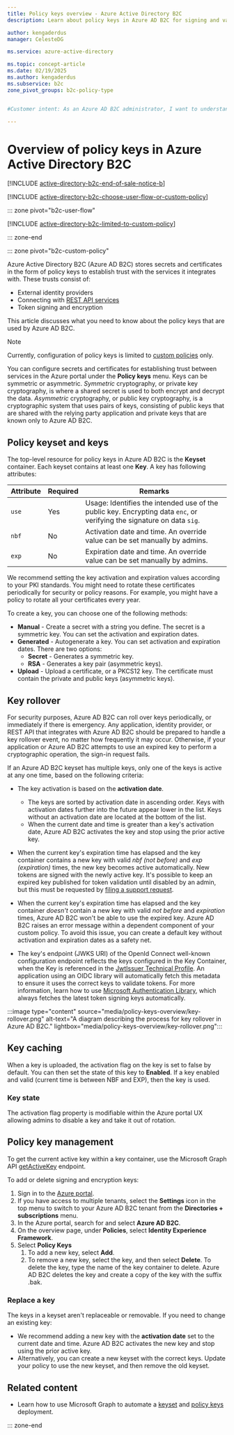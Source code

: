 ```yaml
---
title: Policy keys overview - Azure Active Directory B2C
description: Learn about policy keys in Azure AD B2C for signing and validating tokens, client secrets, certificates, and passwords. Manage policy keys for secure integration.

author: kengaderdus
manager: CelesteDG

ms.service: azure-active-directory

ms.topic: concept-article
ms.date: 02/19/2025
ms.author: kengaderdus
ms.subservice: b2c
zone_pivot_groups: b2c-policy-type


#Customer intent: As an Azure AD B2C administrator, I want to understand how to manage policy keys, so that I can establish trust with external identity providers, REST API services, and configure encryption and signing for token validation.

---
```


# Overview of policy keys in Azure Active Directory B2C
[!INCLUDE [active-directory-b2c-end-of-sale-notice-b](../../includes/active-directory-b2c-end-of-sale-notice-b.md)]

[!INCLUDE [active-directory-b2c-choose-user-flow-or-custom-policy](../../includes/active-directory-b2c-choose-user-flow-or-custom-policy.md)]

::: zone pivot="b2c-user-flow"

[!INCLUDE [active-directory-b2c-limited-to-custom-policy](../../includes/active-directory-b2c-limited-to-custom-policy.md)]

::: zone-end

::: zone pivot="b2c-custom-policy"

Azure Active Directory B2C (Azure AD B2C) stores secrets and certificates in the form of policy keys to establish trust with the services it integrates with. These trusts consist of:

- External identity providers
- Connecting with [REST API services](restful-technical-profile.md)
- Token signing and encryption

 This article discusses what you need to know about the policy keys that are used by Azure AD B2C.

> [!NOTE]
> Currently, configuration of policy keys is limited to [custom policies](./user-flow-overview.md) only.

You can configure secrets and certificates for establishing trust between services in the Azure portal under the **Policy keys** menu. Keys can be symmetric or asymmetric. *Symmetric* cryptography, or private key cryptography, is where a shared secret is used to both encrypt and decrypt the data. *Asymmetric* cryptography, or public key cryptography, is a cryptographic system that uses pairs of keys, consisting of public keys that are shared with the relying party application and private keys that are known only to Azure AD B2C.

## Policy keyset and keys

The top-level resource for policy keys in Azure AD B2C is the **Keyset** container. Each keyset contains at least one **Key**. A key has following attributes:

| Attribute |  Required | Remarks |
| --- | --- |--- |
| `use` | Yes | Usage: Identifies the intended use of the public key. Encrypting data `enc`, or verifying the signature on data `sig`.|
| `nbf`| No | Activation date and time. An override value can be set manually by admins.|
| `exp`| No | Expiration date and time. An override value can be set manually by admins.|

We recommend setting the key activation and expiration values according to your PKI standards. You might need to rotate these certificates periodically for security or policy reasons. For example, you might have a policy to rotate all your certificates every year.

To create a key, you can choose one of the following methods:

- **Manual** - Create a secret with a string you define. The secret is a symmetric key. You can set the activation and expiration dates.
- **Generated** - Autogenerate a key. You can set activation and expiration dates. There are two options:
  - **Secret** - Generates a symmetric key.
  - **RSA** - Generates a key pair (asymmetric keys).
- **Upload** - Upload a certificate, or a PKCS12 key. The certificate must contain the private and public keys (asymmetric keys).

## Key rollover

For security purposes, Azure AD B2C can roll over keys periodically, or immediately if there is emergency. Any application, identity provider, or REST API that integrates with Azure AD B2C should be prepared to handle a key rollover event, no matter how frequently it may occur. Otherwise, if your application or Azure AD B2C attempts to use an expired key to perform a cryptographic operation, the sign-in request fails.

If an Azure AD B2C keyset has multiple keys, only one of the keys is active at any one time, based on the following criteria:

- The key activation is based on the **activation date**.
  - The keys are sorted by activation date in ascending order. Keys with activation dates further into the future appear lower in the list. Keys without an activation date are located at the bottom of the list.
  - When the current date and time is greater than a key's activation date, Azure AD B2C activates the key and stop using the prior active key.
- When the current key's expiration time has elapsed and the key container contains a new key with valid *nbf (not before)* and *exp (expiration)* times, the new key becomes active automatically. New tokens are signed with the newly active key. It's possible to keep an expired key published for token validation until disabled by an admin, but this must be requested by [filing a support request](/azure/active-directory-b2c/find-help-open-support-ticket).

- When the current key's expiration time has elapsed and the key container *doesn't* contain a new key with valid *not before* and *expiration* times, Azure AD B2C won't be able to use the expired key. Azure AD B2C raises an error message within a dependent component of your custom policy. To avoid this issue, you can create a default key without activation and expiration dates as a safety net.
- The key's endpoint (JWKS URI) of the OpenId Connect well-known configuration endpoint reflects the keys configured in the Key Container, when the Key is referenced in the [JwtIssuer Technical Profile](./jwt-issuer-technical-profile.md). An application using an OIDC library will automatically fetch this metadata to ensure it uses the correct keys to validate tokens. For more information, learn how to use [Microsoft Authentication Library](../active-directory/develop/msal-b2c-overview.md), which always fetches the latest token signing keys automatically.

:::image type="content" source="media/policy-keys-overview/key-rollover.png" alt-text="A diagram describing the process for key rollover in Azure AD B2C." lightbox="media/policy-keys-overview/key-rollover.png":::


## Key caching

When a key is uploaded, the activation flag on the key is set to false by default. You can then set the state of this key to **Enabled**. If a key enabled and valid (current time is between NBF and EXP), then the key is used.

### Key state

The activation flag property is modifiable within the Azure portal UX allowing admins to disable a key and take it out of rotation. 

## Policy key management

To get the current active key within a key container, use the Microsoft Graph API [getActiveKey](/graph/api/trustframeworkkeyset-getactivekey) endpoint.

To add or delete signing and encryption keys:

1. Sign in to the [Azure portal](https://portal.azure.com).
1. If you have access to multiple tenants, select the **Settings** icon in the top menu to switch to your Azure AD B2C tenant from the **Directories + subscriptions** menu.
1. In the Azure portal, search for and select **Azure AD B2C**.
1. On the overview page, under **Policies**, select **Identity Experience Framework**.
1. Select **Policy Keys** 
    1. To add a new key, select **Add**.
    1. To remove a new key, select the key, and then select **Delete**. To delete the key, type the name of the key container to delete. Azure AD B2C deletes the key and create a copy of the key with the suffix .bak.

### Replace a key

The keys in a keyset aren't replaceable or removable. If you need to change an existing key:

- We recommend adding a new key with the **activation date** set to the current date and time. Azure AD B2C activates the new key and stop using the prior active key.
- Alternatively, you can create a new keyset with the correct keys. Update your policy to use the new keyset, and then remove the old keyset. 

## Related content

- Learn how to use Microsoft Graph to automate a [keyset](microsoft-graph-operations.md#trust-framework-policy-keyset) and [policy keys](microsoft-graph-operations.md#trust-framework-policy-key) deployment.

::: zone-end
